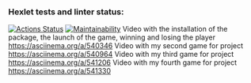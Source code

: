 ### Hexlet tests and linter status:
[![Actions Status](https://github.com/MikkeyVespa/frontend-project-44/workflows/hexlet-check/badge.svg)](https://github.com/MikkeyVespa/frontend-project-44/actions)
[![Maintainability](https://api.codeclimate.com/v1/badges/c9436cc3a45b4a44fc76/maintainability)](https://codeclimate.com/github/MikkeyVespa/frontend-project-44/maintainability)
Video with the installation of the package, the launch of the game, winning and losing the player
https://asciinema.org/a/540346
Video with my second game for project
https://asciinema.org/a/540964
Video with my third game for project
https://asciinema.org/a/541206
Video with my fourth game for project
https://asciinema.org/a/541330

